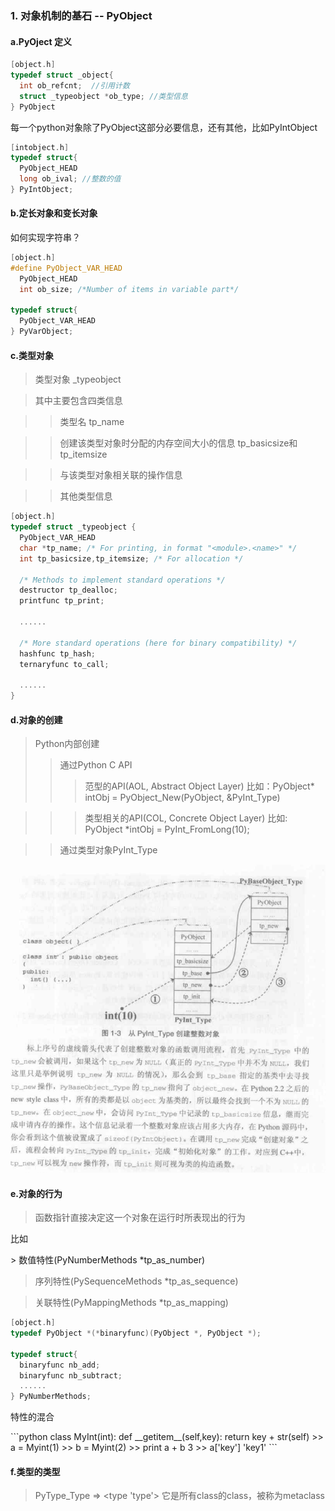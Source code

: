 ### 1. 对象机制的基石 -- PyObject

#### a.PyOject 定义

```c
[object.h]
typedef struct _object{
  int ob_refcnt;  //引用计数
  struct _typeobject *ob_type; //类型信息
} PyObject
```

<p>每一个python对象除了PyObject这部分必要信息，还有其他，比如PyIntObject</p>

```c
[intobject.h]
typedef struct{
  PyObject_HEAD
  long ob_ival; //整数的值
} PyIntObject;
```

#### b.定长对象和变长对象
如何实现字符串？
```c
[object.h]
#define PyObject_VAR_HEAD
  PyObject_HEAD
  int ob_size; /*Number of items in variable part*/

typedef struct{
  PyObject_VAR_HEAD
} PyVarObject;
```

#### c.类型对象

> 类型对象 _typeobject

> 其中主要包含四类信息

>> 类型名 tp_name

>> 创建该类型对象时分配的内存空间大小的信息 tp_basicsize和tp_itemsize

>> 与该类型对象相关联的操作信息

>> 其他类型信息

```c
[object.h]
typedef struct _typeobject {
  PyObject_VAR_HEAD
  char *tp_name; /* For printing, in format "<module>.<name>" */
  int tp_basicsize,tp_itemsize; /* For allocation */

  /* Methods to implement standard operations */
  destructor tp_dealloc;
  printfunc tp_print;

  ......

  /* More standard operations (here for binary compatibility) */
  hashfunc tp_hash;
  ternaryfunc to_call;

  ......
}
```

#### d.对象的创建

> Python内部创建
>> 通过Python C API
>>> 范型的API(AOL, Abstract Object Layer) 比如：PyObject* intObj = PyObject_New(PyObject, &PyInt_Type)

>>> 类型相关的API(COL, Concrete Object Layer) 比如: PyObject *intObj = PyInt_FromLong(10);

>> 通过类型对象PyInt_Type

![pyint_type调用](/image/pyint_type.png)

#### e.对象的行为
> 函数指针直接决定这一个对象在运行时所表现出的行为

<p>比如</p>
> 数值特性(PyNumberMethods *tp_as_number)

> 序列特性(PySequenceMethods *tp_as_sequence)

> 关联特性(PyMappingMethods *tp_as_mapping)

```c
[object.h]
typedef PyObject *(*binaryfunc)(PyObject *, PyObject *);

typedef struct{
  binaryfunc nb_add;
  binaryfunc nb_subtract;
  ......
} PyNumberMethods;
```

<p>特性的混合</p>
```python
class MyInt(int):
    def __getitem__(self,key):
        return key + str(self)
>> a = Myint(1)
>> b = Myint(2)
>> print a + b
3
>> a['key']
'key1'
```

#### f.类型的类型
> PyType_Type => <type 'type'> 它是所有class的class，被称为metaclass
